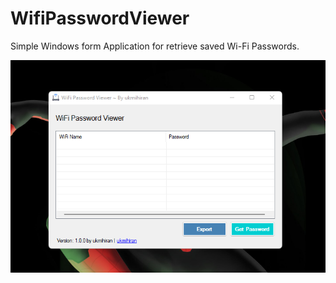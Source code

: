 # WifiPasswordViewer

Simple Windows form Application for retrieve saved Wi-Fi Passwords.

<p align="center">
  <img src="https://github.com/ukmihiran/WifiPasswordViewer/blob/master/image1.png" />
</p>
